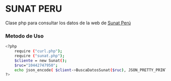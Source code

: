 # SUNAT PERU
Clase php para consultar los datos de la web de [Sunat Perú]
### Metodo de Uso
```sh
<?php
    require ("curl.php");
    require ("sunat.php");
    $cliente = new Sunat();
    $ruc="10442747950";
    echo json_encode( $client->BuscaDatosSunat($ruc), JSON_PRETTY_PRINT );
?>
```
[Sunat Perú]: <http://www.sunat.gob.pe/cl-ti-itmrconsruc/jcrS00Alias>
